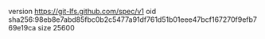 version https://git-lfs.github.com/spec/v1
oid sha256:98eb8e7abd85fbc0b2c5477a91df761d51b01eee47bcf167270f9efb769e19ca
size 25600
